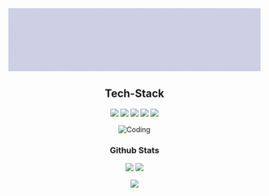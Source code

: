 <img src="Banner.gif">

<h2 align="center">Tech-Stack</h2>
<p align="center"> 
<img src="https://img.icons8.com/color/48/000000/c-programming.png"/>
<img src="https://img.icons8.com/color/48/000000/c-plus-plus-logo.png"/>
<img src="https://img.icons8.com/color/48/000000/java-coffee-cup-logo--v1.png"/>
<img src="https://img.icons8.com/color/48/000000/html-5--v1.png"/>
<img src="https://img.icons8.com/color/48/000000/css3.png"/>
</p>
 <div align="center">
 <img src="me.gif" alt="Coding" width="350">
</div> 
<h3 align="center">Github Stats</h3>
<p align="center">
	
  <img width="48%" src="https://github-readme-stats.vercel.app/api?username=srisatya12&show_icons=true&theme=buefy" />
  <img width="48%" src="https://github-readme-streak-stats.herokuapp.com/?user=srisatya12&theme=cobalt" />
</p>
<div align="center">
  <img src="https://activity-graph.herokuapp.com/graph?username=srisatya12&bg_color=000000&color=e6e3e3&line=ffffff&point=edeff2"></div>
